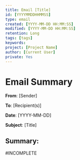 ```yaml
---
title: Email [Title]
id: [YYYYMMDDHHMMSS]
type: email
created: [YYYY-MM-DD HH:MM:SS] 
modified: [YYYY-MM-DD HH:MM:SS]
retention: Long
tags: [tags]
keywords: 
project: [Project Name]
author: [Current User]
private: Yes
---
```


# Email Summary


**From**: [Sender]

**To**: [Recipient(s)]

**Date**: [YYYY-MM-DD]

**Subject**: [Title]

## Summary:

#INCOMPLETE



